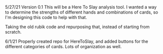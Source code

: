 5/27/21
Version 0.1
This will be a Here To Slay analysis tool.
I wanted a way to determine the strengths of different hands and combinations of cards,
so I'm designing this code to help with that.

Taking the old rubik code and repurposing that, instead of starting from scratch.

6/1/21
Properly created repo for HereToSlay, and added buttons for the 
different categories of cards. Lots of organization as well.